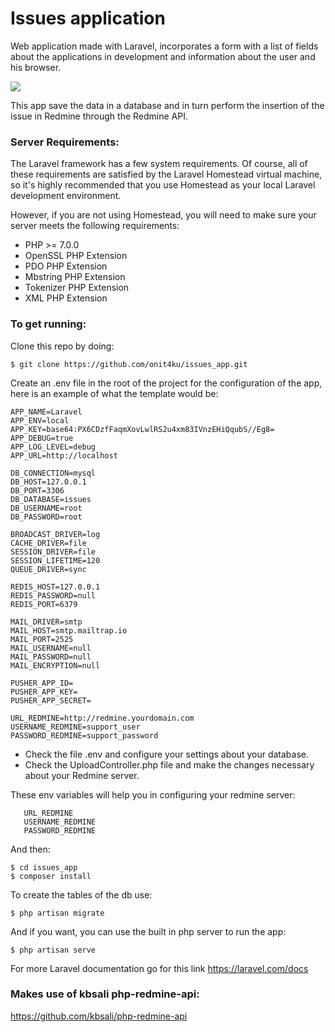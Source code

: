 # Issues application
Web application made with Laravel, incorporates a form with a list of fields about the applications in development and information about the user and his browser.

![](https://lh6.googleusercontent.com/Vr15jyqPg6QhdP3yn0lL3KqXJc3nXh1nGHKeTqiSkq7kRxh7h8EjBC6TyNJ7uufZRvqFgwJZTzJ81mXOH5yl=w1680-h878-rw)


This app save the data in a database and in turn perform the insertion of the issue in Redmine through the Redmine API.

### Server Requirements:
The Laravel framework has a few system requirements. Of course, all of these requirements are satisfied by the Laravel Homestead virtual machine, so it's highly recommended that you use Homestead as your local Laravel development environment.

However, if you are not using Homestead, you will need to make sure your server meets the following requirements:

* PHP >= 7.0.0
* OpenSSL PHP Extension
* PDO PHP Extension
* Mbstring PHP Extension
* Tokenizer PHP Extension
* XML PHP Extension

### To get running:
Clone this repo by doing:

    $ git clone https://github.com/onit4ku/issues_app.git
    
Create an .env file in the root of the project for the configuration of the app, here is an example of what the template would be:   

    APP_NAME=Laravel
    APP_ENV=local
    APP_KEY=base64:PX6CDzfFaqmXovLwlRS2u4xm83IVnzEHiQqubS//Eg8=
    APP_DEBUG=true
    APP_LOG_LEVEL=debug
    APP_URL=http://localhost
    
    DB_CONNECTION=mysql
    DB_HOST=127.0.0.1
    DB_PORT=3306
    DB_DATABASE=issues
    DB_USERNAME=root
    DB_PASSWORD=root
    
    BROADCAST_DRIVER=log
    CACHE_DRIVER=file
    SESSION_DRIVER=file
    SESSION_LIFETIME=120
    QUEUE_DRIVER=sync
    
    REDIS_HOST=127.0.0.1
    REDIS_PASSWORD=null
    REDIS_PORT=6379
    
    MAIL_DRIVER=smtp
    MAIL_HOST=smtp.mailtrap.io
    MAIL_PORT=2525
    MAIL_USERNAME=null
    MAIL_PASSWORD=null
    MAIL_ENCRYPTION=null
    
    PUSHER_APP_ID=
    PUSHER_APP_KEY=
    PUSHER_APP_SECRET=
    
    URL_REDMINE=http://redmine.yourdomain.com
    USERNAME_REDMINE=support_user
    PASSWORD_REDMINE=support_password


* Check the file .env and configure your settings about your database.
* Check the UploadController.php file and make the changes necessary about your Redmine server.

These env variables will help you in configuring your redmine server:

       URL_REDMINE
       USERNAME_REDMINE
       PASSWORD_REDMINE



And then:     
    
    $ cd issues_app
    $ composer install
    
To create the tables of the db use:
    
    $ php artisan migrate
    
And if you want, you can use the built in php server to run the app:
    
    $ php artisan serve


For more Laravel documentation go for this link
https://laravel.com/docs

### Makes use of kbsali php-redmine-api:
https://github.com/kbsali/php-redmine-api